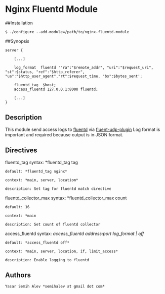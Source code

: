 # Nginx Fluentd Module 

##Installation

    $ ./configure --add-module=/path/to/nginx-fluentd-module

##Synopsis

    server {
    
        [...]
        
        log_format  fluentd '"ra":"$remote_addr", "uri":"$request_uri", "st":$status, "ref":"$http_referer", "ua":"$http_user_agent","rt":$request_time, "bs":$bytes_sent';
        
        fluentd_tag  $host;
        access_fluentd 127.0.0.1:8000 fluentd;
        
        [...]
    }

## Description

This module send access logs to [fluentd][1] via [fluent-udp-plugin][2]
Log format is important and required because output is in JSON format.

## Directives

   fluentd_tag
    syntax: *fluentd_tag tag

    default: *fluentd_tag nginx*

    context: *main, server, location*

    description: Set tag for fluentd match directive

   fluentd_collector_max
    syntax: *fluentd_collector_max count

    default: 16

    context: *main

    description: Set count of fluentd collector

   access_fluentd
    syntax: *access_fluentd address:port log_format | off*

    default: *access_fluentd off*

    context: *main, server, location, if, limit_access*

    description: Enable logging to fluentd
    
## Authors
    Yasar Semih Alev *semihalev at gmail dot com*
    
    
[1]: http://fluentd.org
[2]: https://github.com/parolkar/fluentd-plugin-udp
